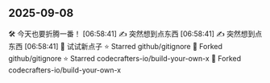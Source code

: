 ## 2025-09-08
🛠️ 今天也要折腾一番！
[06:58:41] ✍️ 突然想到点东西
[06:58:41] ✍️ 突然想到点东西
[06:58:41] 🎯 试试新点子
⭐ Starred github/gitignore
🍴 Forked github/gitignore
⭐ Starred codecrafters-io/build-your-own-x
🍴 Forked codecrafters-io/build-your-own-x
